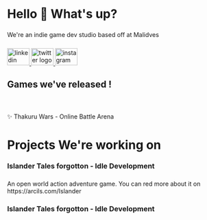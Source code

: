 <h1 align="left">Hello 👋 What's up?</h1>

###

<p align="left">We're an indie game dev studio based off at Malidves</p>

###

<div align="left">
  <a href="https://www.linkedin.com/company/arcils/" target="_blank">
    <img src="https://raw.githubusercontent.com/maurodesouza/profile-readme-generator/master/src/assets/icons/social/linkedin/default.svg" width="52" height="40" alt="linkedin logo"  />
  </a>
  <a href="https://twitter.com/TheArcils" target="_blank">
    <img src="https://raw.githubusercontent.com/maurodesouza/profile-readme-generator/master/src/assets/icons/social/twitter/default.svg" width="52" height="40" alt="twitter logo"  />
  </a>
  <a href="https://www.instagram.com/thearcils/" target="_blank">
    <img src="https://raw.githubusercontent.com/maurodesouza/profile-readme-generator/master/src/assets/icons/social/instagram/default.svg" width="52" height="40" alt="instagram logo"  />
  </a>
</div>

###

<h2 align="left">Games we've released !</h2>

###

<br clear="both">

<p align="left">✨ Thakuru Wars - Online Battle Arena</p>

###

<h1 align="left">Projects We're working on</h1>

###

<h3 align="left">Islander Tales forgotton - Idle Development</h3>

###

<p align="left">An open world action adventure game. You can red more about it on https://arcils.com/Islander</p>

###

<h3 align="left">Islander Tales forgotton - Idle Development</h3>

###
